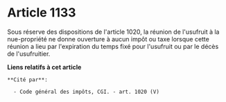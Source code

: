 # Article 1133

Sous réserve des dispositions de l'article 1020, la réunion de l'usufruit à la nue-propriété ne donne ouverture à aucun impôt
ou taxe lorsque cette réunion a lieu par l'expiration du temps fixé pour l'usufruit ou par le décès de l'usufruitier.

**Liens relatifs à cet article**

	**Cité par**:

	  - Code général des impôts, CGI. - art. 1020 (V)
